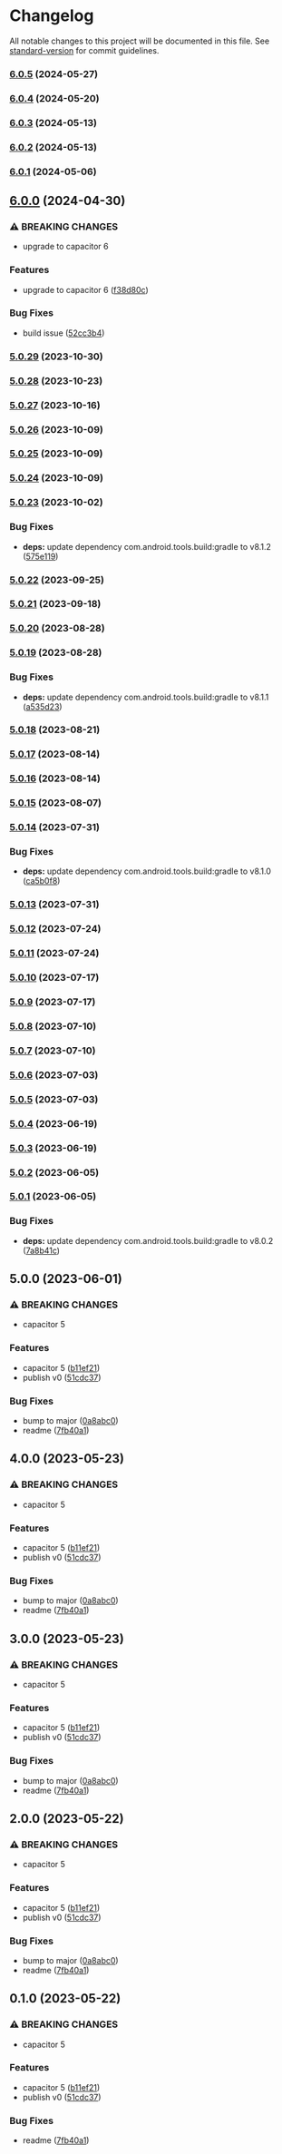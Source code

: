 # Changelog

All notable changes to this project will be documented in this file. See [standard-version](https://github.com/conventional-changelog/standard-version) for commit guidelines.

### [6.0.5](https://github.com/Cap-go/capacitor-shake.git/compare/6.0.4...6.0.5) (2024-05-27)

### [6.0.4](https://github.com/Cap-go/capacitor-shake.git/compare/6.0.3...6.0.4) (2024-05-20)

### [6.0.3](https://github.com/Cap-go/capacitor-shake.git/compare/6.0.2...6.0.3) (2024-05-13)

### [6.0.2](https://github.com/Cap-go/capacitor-shake.git/compare/6.0.1...6.0.2) (2024-05-13)

### [6.0.1](https://github.com/Cap-go/capacitor-shake.git/compare/6.0.0...6.0.1) (2024-05-06)

## [6.0.0](https://github.com/Cap-go/capacitor-shake.git/compare/5.0.29...6.0.0) (2024-04-30)


### ⚠ BREAKING CHANGES

* upgrade to capacitor 6

### Features

* upgrade to capacitor 6 ([f38d80c](https://github.com/Cap-go/capacitor-shake.git/commit/f38d80ccc6398fcefdfb4d89eedf495f361af24e))


### Bug Fixes

* build issue ([52cc3b4](https://github.com/Cap-go/capacitor-shake.git/commit/52cc3b47fc7998cb62eda325d3bb6cf932968f84))

### [5.0.29](https://github.com/Cap-go/capacitor-shake.git/compare/5.0.28...5.0.29) (2023-10-30)

### [5.0.28](https://github.com/Cap-go/capacitor-shake.git/compare/5.0.27...5.0.28) (2023-10-23)

### [5.0.27](https://github.com/Cap-go/capacitor-shake.git/compare/5.0.26...5.0.27) (2023-10-16)

### [5.0.26](https://github.com/Cap-go/capacitor-shake.git/compare/5.0.25...5.0.26) (2023-10-09)

### [5.0.25](https://github.com/Cap-go/capacitor-shake.git/compare/5.0.24...5.0.25) (2023-10-09)

### [5.0.24](https://github.com/Cap-go/capacitor-shake.git/compare/5.0.23...5.0.24) (2023-10-09)

### [5.0.23](https://github.com/Cap-go/capacitor-shake.git/compare/5.0.22...5.0.23) (2023-10-02)


### Bug Fixes

* **deps:** update dependency com.android.tools.build:gradle to v8.1.2 ([575e119](https://github.com/Cap-go/capacitor-shake.git/commit/575e1191b2851b965622287cfe43728654b42a03))

### [5.0.22](https://github.com/Cap-go/capacitor-shake.git/compare/5.0.21...5.0.22) (2023-09-25)

### [5.0.21](https://github.com/Cap-go/capacitor-shake.git/compare/5.0.20...5.0.21) (2023-09-18)

### [5.0.20](https://github.com/Cap-go/capacitor-shake.git/compare/5.0.19...5.0.20) (2023-08-28)

### [5.0.19](https://github.com/Cap-go/capacitor-shake.git/compare/5.0.18...5.0.19) (2023-08-28)


### Bug Fixes

* **deps:** update dependency com.android.tools.build:gradle to v8.1.1 ([a535d23](https://github.com/Cap-go/capacitor-shake.git/commit/a535d230dd2daf5a6d687a80d4e4cced49e9e1a5))

### [5.0.18](https://github.com/Cap-go/capacitor-shake.git/compare/5.0.17...5.0.18) (2023-08-21)

### [5.0.17](https://github.com/Cap-go/capacitor-shake.git/compare/5.0.16...5.0.17) (2023-08-14)

### [5.0.16](https://github.com/Cap-go/capacitor-shake.git/compare/5.0.15...5.0.16) (2023-08-14)

### [5.0.15](https://github.com/Cap-go/capacitor-shake.git/compare/5.0.14...5.0.15) (2023-08-07)

### [5.0.14](https://github.com/Cap-go/capacitor-shake.git/compare/5.0.13...5.0.14) (2023-07-31)


### Bug Fixes

* **deps:** update dependency com.android.tools.build:gradle to v8.1.0 ([ca5b0f8](https://github.com/Cap-go/capacitor-shake.git/commit/ca5b0f8d1ee8f9faccb4abd4695de3a192ee4f70))

### [5.0.13](https://github.com/Cap-go/capacitor-shake.git/compare/5.0.12...5.0.13) (2023-07-31)

### [5.0.12](https://github.com/Cap-go/capacitor-shake.git/compare/5.0.11...5.0.12) (2023-07-24)

### [5.0.11](https://github.com/Cap-go/capacitor-shake.git/compare/5.0.10...5.0.11) (2023-07-24)

### [5.0.10](https://github.com/Cap-go/capacitor-shake.git/compare/5.0.9...5.0.10) (2023-07-17)

### [5.0.9](https://github.com/Cap-go/capacitor-shake.git/compare/5.0.8...5.0.9) (2023-07-17)

### [5.0.8](https://github.com/Cap-go/capacitor-shake.git/compare/5.0.7...5.0.8) (2023-07-10)

### [5.0.7](https://github.com/Cap-go/capacitor-shake.git/compare/5.0.6...5.0.7) (2023-07-10)

### [5.0.6](https://github.com/Cap-go/capacitor-shake.git/compare/5.0.5...5.0.6) (2023-07-03)

### [5.0.5](https://github.com/Cap-go/capacitor-shake.git/compare/5.0.4...5.0.5) (2023-07-03)

### [5.0.4](https://github.com/Cap-go/capacitor-shake.git/compare/5.0.3...5.0.4) (2023-06-19)

### [5.0.3](https://github.com/Cap-go/capacitor-shake.git/compare/5.0.2...5.0.3) (2023-06-19)

### [5.0.2](https://github.com/Cap-go/capacitor-shake.git/compare/5.0.1...5.0.2) (2023-06-05)

### [5.0.1](https://github.com/Cap-go/capacitor-shake.git/compare/5.0.0...5.0.1) (2023-06-05)


### Bug Fixes

* **deps:** update dependency com.android.tools.build:gradle to v8.0.2 ([7a8b41c](https://github.com/Cap-go/capacitor-shake.git/commit/7a8b41c73a252e54fc727bcf7e5908c73e940d4d))

## 5.0.0 (2023-06-01)


### ⚠ BREAKING CHANGES

* capacitor 5

### Features

* capacitor 5 ([b11ef21](https://github.com/Cap-go/capacitor-shake.git/commit/b11ef216c47940b041ba661b70a558e1a7a187ab))
* publish v0 ([51cdc37](https://github.com/Cap-go/capacitor-shake.git/commit/51cdc37b30ca650858b3c269ddbe16db7cce1786))


### Bug Fixes

* bump to major ([0a8abc0](https://github.com/Cap-go/capacitor-shake.git/commit/0a8abc0cd8115b78aaaa05d8d9a4a04324a1e99d))
* readme ([7fb40a1](https://github.com/Cap-go/capacitor-shake.git/commit/7fb40a100ef2a05cf528906f4487f93435e6c910))

## 4.0.0 (2023-05-23)


### ⚠ BREAKING CHANGES

* capacitor 5

### Features

* capacitor 5 ([b11ef21](https://github.com/Cap-go/capacitor-shake.git/commit/b11ef216c47940b041ba661b70a558e1a7a187ab))
* publish v0 ([51cdc37](https://github.com/Cap-go/capacitor-shake.git/commit/51cdc37b30ca650858b3c269ddbe16db7cce1786))


### Bug Fixes

* bump to major ([0a8abc0](https://github.com/Cap-go/capacitor-shake.git/commit/0a8abc0cd8115b78aaaa05d8d9a4a04324a1e99d))
* readme ([7fb40a1](https://github.com/Cap-go/capacitor-shake.git/commit/7fb40a100ef2a05cf528906f4487f93435e6c910))

## 3.0.0 (2023-05-23)


### ⚠ BREAKING CHANGES

* capacitor 5

### Features

* capacitor 5 ([b11ef21](https://github.com/Cap-go/capacitor-shake.git/commit/b11ef216c47940b041ba661b70a558e1a7a187ab))
* publish v0 ([51cdc37](https://github.com/Cap-go/capacitor-shake.git/commit/51cdc37b30ca650858b3c269ddbe16db7cce1786))


### Bug Fixes

* bump to major ([0a8abc0](https://github.com/Cap-go/capacitor-shake.git/commit/0a8abc0cd8115b78aaaa05d8d9a4a04324a1e99d))
* readme ([7fb40a1](https://github.com/Cap-go/capacitor-shake.git/commit/7fb40a100ef2a05cf528906f4487f93435e6c910))

## 2.0.0 (2023-05-22)


### ⚠ BREAKING CHANGES

* capacitor 5

### Features

* capacitor 5 ([b11ef21](https://github.com/Cap-go/capacitor-shake.git/commit/b11ef216c47940b041ba661b70a558e1a7a187ab))
* publish v0 ([51cdc37](https://github.com/Cap-go/capacitor-shake.git/commit/51cdc37b30ca650858b3c269ddbe16db7cce1786))


### Bug Fixes

* bump to major ([0a8abc0](https://github.com/Cap-go/capacitor-shake.git/commit/0a8abc0cd8115b78aaaa05d8d9a4a04324a1e99d))
* readme ([7fb40a1](https://github.com/Cap-go/capacitor-shake.git/commit/7fb40a100ef2a05cf528906f4487f93435e6c910))

## 0.1.0 (2023-05-22)


### ⚠ BREAKING CHANGES

* capacitor 5

### Features

* capacitor 5 ([b11ef21](https://github.com/Cap-go/capacitor-shake.git/commit/b11ef216c47940b041ba661b70a558e1a7a187ab))
* publish v0 ([51cdc37](https://github.com/Cap-go/capacitor-shake.git/commit/51cdc37b30ca650858b3c269ddbe16db7cce1786))


### Bug Fixes

* readme ([7fb40a1](https://github.com/Cap-go/capacitor-shake.git/commit/7fb40a100ef2a05cf528906f4487f93435e6c910))
